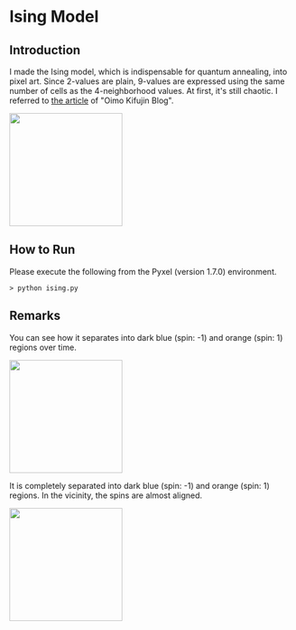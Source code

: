 # Ising Model

## Introduction

I made the Ising model, which is indispensable for quantum annealing, into pixel art. 
Since 2-values are plain, 9-values are expressed using the same number of cells as the 4-neighborhood values. 
At first, it's still chaotic. 
I referred to [the article](https://oimokihujin.hatenablog.com/entry/2015/10/30/180435) of "Oimo Kifujin Blog".

<img src="https://github.com/jay-kumogata/LifeMathematics/blob/main/pyxel/ising/screenshots/ising01.gif" width="200">

## How to Run

Please execute the following from the Pyxel (version 1.7.0) environment.

	> python ising.py
  
## Remarks

You can see how it separates into dark blue (spin: -1) and orange (spin: 1) regions over time. 

<img src="https://github.com/jay-kumogata/LifeMathematics/blob/main/pyxel/ising/screenshots/ising02.gif" width="200">

It is completely separated into dark blue (spin: -1) and orange (spin: 1) regions. In the vicinity, the spins are almost aligned.

<img src="https://github.com/jay-kumogata/LifeMathematics/blob/main/pyxel/ising/screenshots/ising03.gif" width="200">
